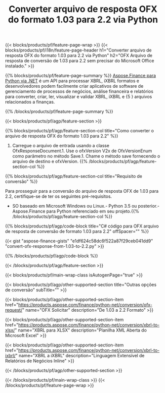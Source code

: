 ﻿---
title: Converter arquivo de resposta OFX do formato 1.03 para 2.2 via Python
description: Código de amostra para o arquivo de solicitação OFX de 1,03 para 2,2 conversão Python. Use o código de exemplo API para conversão de solicitação em lote OFX em aplicativos baseados em Python. 
url: /pt/python-net/conversion/ofx-response/
family: finance
platformtag: python
feature: conversion
informat: OFX Response 1.03
outformat: OFX Response 2.2
otherformats: OFX Response
---
{{< blocks/products/pf/feature-page-wrap >}}
{{< blocks/products/pf/i18n/feature-page-header h1="Converter arquivo de resposta OFX do formato 1.03 para 2.2 via Python" h2="OFX Arquivo de resposta de conversão de 1.03 para 2.2 sem precisar do Microsoft Office instalado." >}}

{{% blocks/products/pf/feature-page-summary %}}
[Aspose.Finance para Python via .NET](https://products.aspose.com/finance/python-net/) é um API para processar XBRL, iXBRL formatos e desenvolvedores podem facilmente criar aplicativos de software de gerenciamento de processos de negócios, análise financeira e relatórios para converter, criar, ler, visualizar e validar XBRL, iXBRL e {5 } arquivos relacionados a finanças. 

{{% /blocks/products/pf/feature-page-summary %}}

{{< blocks/products/pf/agp/feature-section >}}

{{% blocks/products/pf/agp/feature-section-col title="Como converter o arquivo de resposta OFX do formato 1.03 para 2.2" %}}
1. Carregue o arquivo de entrada usando a classe OfxResponseDocument.1. Use o ofxVersion V2x de OfxVersionEnum como parâmetro no método Save.1. Chame o método save fornecendo o arquivo de destino e ofxVersion.
{{% /blocks/products/pf/agp/feature-section-col %}}

{{% blocks/products/pf/agp/feature-section-col title="Requisito de conversão" %}}

Para prosseguir para a conversão do arquivo de resposta OFX de 1.03 para 2.2, certifique-se de ter os seguintes pré-requisitos. 
- SO baseado em Microsoft Windows ou Linux.- Python 3.5 ou posterior.- Aspose.Finance para Python referenciado em seu projeto.{{% /blocks/products/pf/agp/feature-section-col %}}

{{% blocks/products/pf/agp/code-block title="C# código para OFX arquivo de resposta de conversão de formato 1.03 para 2.2" offSpacer="" %}}

{{< gist "aspose-finance-gists" "e1df624c58dc6f522a87f29ceb041dd9" "convert-ofx-response-from-1.03-to-2.2.py" >}}

{{% /blocks/products/pf/agp/code-block %}}

{{< /blocks/products/pf/agp/feature-section >}}

{{< blocks/products/pf/main-wrap-class isAutogenPage="true" >}}

{{< blocks/products/pf/agp/other-supported-section title="Outras opções de conversão" subTitle="" >}}

{{< blocks/products/pf/agp/other-supported-section-item href="https://products.aspose.com/finance/python-net/conversion/ofx-request/" name="OFX Solicitar" description="De 1.03 a 2.2 Formato" >}}

{{< blocks/products/pf/agp/other-supported-section-item href="https://products.aspose.com/finance/python-net/conversion/xbrl-to-xlsx/" name="XBRL para XLSX" description="Planilha XML Aberta do Microsoft Excel" >}}

{{< blocks/products/pf/agp/other-supported-section-item href="https://products.aspose.com/finance/python-net/conversion/xbrl-to-ixbrl/" name="XBRL a iXBRL" description="Linguagem Extensível de Relatórios de Negócios Inline" >}}

{{< /blocks/products/pf/agp/other-supported-section >}}

{{< /blocks/products/pf/main-wrap-class >}}
{{< /blocks/products/pf/feature-page-wrap >}}